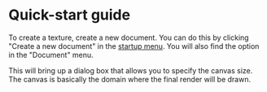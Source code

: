 # Quick-start guide

To create a texture, create a new document. You can do this by clicking "Create a new document" in
the <a href="../app/startup_menu.html">startup menu</a>. You will also find the option in the
"Document" menu.

This will bring up a dialog box that allows you to specify the canvas size. The canvas is basically
the domain where the final render will be drawn.